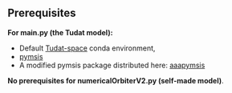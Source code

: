 ## Prerequisites
**For main.py (the Tudat model):**
- Default [Tudat-space](https://docs.tudat.space/en/latest/getting-started/installation.html) conda environment,
- [pymsis](https://pypi.org/project/pymsis/)
- A modified pymsis package distributed here: [aaapymsis](https://test.pypi.org/project/aaapymsis/)

**No prerequisites for numericalOrbiterV2.py (self-made model)**.
